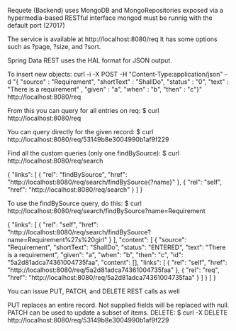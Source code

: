

Requete (Backend) uses MongoDB and MongoRepositories exposed via a hypermedia-based RESTful interface
mongod must be runnig with the default port (27017)

The service is available at http://localhost:8080/req
It has some options such as ?page, ?size, and ?sort.

Spring Data REST uses the HAL format for JSON output. 

To insert new objects:
curl -i -X POST -H "Content-Type:application/json" -d "{  \"source\" : \"Requirement\",  \"shortText\" : \"ShallDo\",  \"status\" : \"0\",  \"text\" : \"There is a requirement\" ,  \"given\" : \"a\", \"when\" : \"b\",  \"then\" : \"c\"}" http://localhost:8080/req

From this you can query for all entries on req:
$ curl http://localhost:8080/req

You can query directly for the given record:
$ curl http://localhost:8080/req/53149b8e3004990b1af9f229

Find all the custom queries (only one findBySource):
$ curl http://localhost:8080/req/search

{
    "links": [
        {
            "rel": "findBySource",
            "href": "http://localhost:8080/req/search/findBySource{?name}"
        },
        {
            "rel": "self",
            "href": "http://localhost:8080/req/search"
        }
    ]
}

To use the findBySource query, do this:
$ curl http://localhost:8080/req/search/findBySource?name=Requirement

{
    "links": [
        {
            "rel": "self",
            "href": "http://localhost:8080/req/search/findBySource?name=Requirement%27s%20girl"
        }
    ],
    "content": [
        {
            "source": "Requirement",
            "shortText": "ShallDo",
            "status": "ENTERED",
            "text": "There is a requirement",
            "given": "a",
            "when": "b",
            "then": "c",
            "id": "5a2d81adca74361004735faa",
            "content": [],
            "links": [
                {
                    "rel": "self",
                    "href": "http://localhost:8080/req/5a2d81adca74361004735faa"
                },
                {
                    "rel": "req",
                    "href": "http://localhost:8080/req/5a2d81adca74361004735faa"
                }
            ]
        }
    ]
}

You can issue PUT, PATCH, and DELETE REST calls as well

PUT replaces an entire record. Not supplied fields will be replaced with null. 
PATCH can be used to update a subset of items.
DELETE: 
$ curl -X DELETE http://localhost:8080/req/53149b8e3004990b1af9f229
